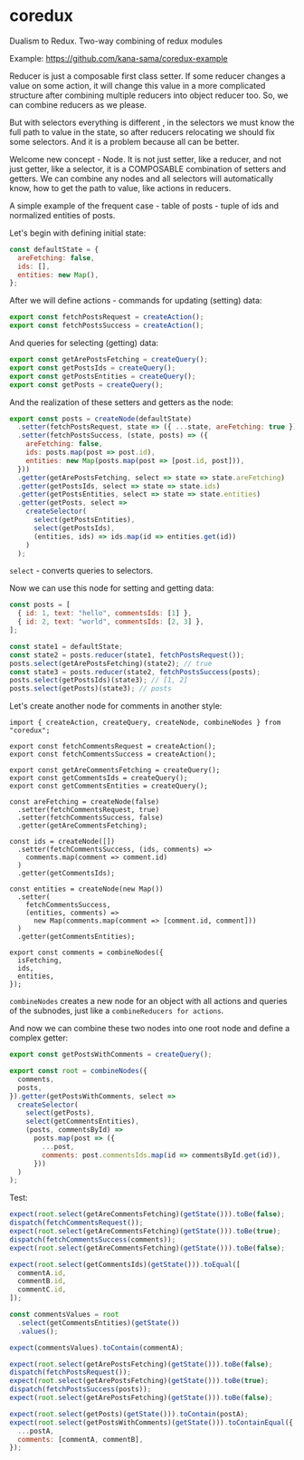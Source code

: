 # coredux
Dualism to Redux. Two-way combining of redux modules

Example: https://github.com/kana-sama/coredux-example

Reducer is just a composable first class setter. If some reducer changes a value on some action, it will change this value in a more complicated structure after combining multiple reducers into object reducer too. So, we can combine reducers as we please.

But with selectors everything is different , in the selectors we must know the full path to value in the state, so after reducers relocating we should fix some selectors. And it is a problem because all can be better.

Welcome new concept - Node. It is not just setter, like a reducer, and not just getter, like a selector, it is a COMPOSABLE combination of setters and getters. We can combine any nodes and all selectors will automatically know, how to get the path to value, like actions in reducers.

A simple example of the frequent case - table of posts - tuple of ids and normalized entities of posts.

Let's begin with defining initial state:
```javascript
const defaultState = {
  areFetching: false,
  ids: [],
  entities: new Map(),
};
```

After we will define actions - commands for updating (setting) data:
```javascript
export const fetchPostsRequest = createAction();
export const fetchPostsSuccess = createAction();
```

And queries for selecting (getting) data:
```javascript
export const getArePostsFetching = createQuery();
export const getPostsIds = createQuery();
export const getPostsEntities = createQuery();
export const getPosts = createQuery();
```

And the realization of these setters and getters as the node:
```javascript
export const posts = createNode(defaultState)
  .setter(fetchPostsRequest, state => ({ ...state, areFetching: true }))
  .setter(fetchPostsSuccess, (state, posts) => ({
    areFetching: false,
    ids: posts.map(post => post.id),
    entities: new Map(posts.map(post => [post.id, post])),
  }))
  .getter(getArePostsFetching, select => state => state.areFetching)
  .getter(getPostsIds, select => state => state.ids)
  .getter(getPostsEntities, select => state => state.entities)
  .getter(getPosts, select =>
    createSelector(
      select(getPostsEntities),
      select(getPostsIds),
      (entities, ids) => ids.map(id => entities.get(id))
    )
  );
```

`select` - converts queries to selectors.

Now we can use this node for setting and getting data:
```javascript
const posts = [
  { id: 1, text: "hello", commentsIds: [1] },
  { id: 2, text: "world", commentsIds: [2, 3] },
];

const state1 = defaultState;
const state2 = posts.reducer(state1, fetchPostsRequest());
posts.select(getArePostsFetching)(state2); // true
const state3 = posts.reducer(state2, fetchPostsSuccess(posts);
posts.select(getPostsIds)(state3); // [1, 2]
posts.select(getPosts)(state3); // posts
```

Let's create another node for comments in another style:
```
import { createAction, createQuery, createNode, combineNodes } from "coredux";

export const fetchCommentsRequest = createAction();
export const fetchCommentsSuccess = createAction();

export const getAreCommentsFetching = createQuery();
export const getCommentsIds = createQuery();
export const getCommentsEntities = createQuery();

const areFetching = createNode(false)
  .setter(fetchCommentsRequest, true)
  .setter(fetchCommentsSuccess, false)
  .getter(getAreCommentsFetching);

const ids = createNode([])
  .setter(fetchCommentsSuccess, (ids, comments) =>
    comments.map(comment => comment.id)
  )
  .getter(getCommentsIds);

const entities = createNode(new Map())
  .setter(
    fetchCommentsSuccess,
    (entities, comments) =>
      new Map(comments.map(comment => [comment.id, comment]))
  )
  .getter(getCommentsEntities);

export const comments = combineNodes({
  isFetching,
  ids,
  entities,
});
```

`combineNodes` creates a new node for an object with all actions and queries of the subnodes, just like a `combineReducers for actions`.

And now we can combine these two nodes into one root node and define a complex getter:
```javascript
export const getPostsWithComments = createQuery();

export const root = combineNodes({
  comments,
  posts,
}).getter(getPostsWithComments, select =>
  createSelector(
    select(getPosts),
    select(getCommentsEntities),
    (posts, commentsById) =>
      posts.map(post => ({
        ...post,
        comments: post.commentsIds.map(id => commentsById.get(id)),
      }))
  )
);
```

Test:
```javascript
expect(root.select(getAreCommentsFetching)(getState())).toBe(false);
dispatch(fetchCommentsRequest());
expect(root.select(getAreCommentsFetching)(getState())).toBe(true);
dispatch(fetchCommentsSuccess(comments));
expect(root.select(getAreCommentsFetching)(getState())).toBe(false);

expect(root.select(getCommentsIds)(getState())).toEqual([
  commentA.id,
  commentB.id,
  commentC.id,
]);

const commentsValues = root
  .select(getCommentsEntities)(getState())
  .values();

expect(commentsValues).toContain(commentA);

expect(root.select(getArePostsFetching)(getState())).toBe(false);
dispatch(fetchPostsRequest());
expect(root.select(getArePostsFetching)(getState())).toBe(true);
dispatch(fetchPostsSuccess(posts));
expect(root.select(getArePostsFetching)(getState())).toBe(false);

expect(root.select(getPosts)(getState())).toContain(postA);
expect(root.select(getPostsWithComments)(getState())).toContainEqual({
  ...postA,
  comments: [commentA, commentB],
});
```
